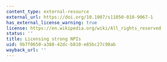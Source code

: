 ```yaml
---
content_type: external-resource
external_url: https://doi.org/10.1007/s11050-010-9067-1
has_external_license_warning: true
license: https://en.wikipedia.org/wiki/All_rights_reserved
status: ''
title: Licensing strong NPIs
uid: 9b7f0650-a388-42dc-b810-e85bc27c98ab
wayback_url: ''
---
```

